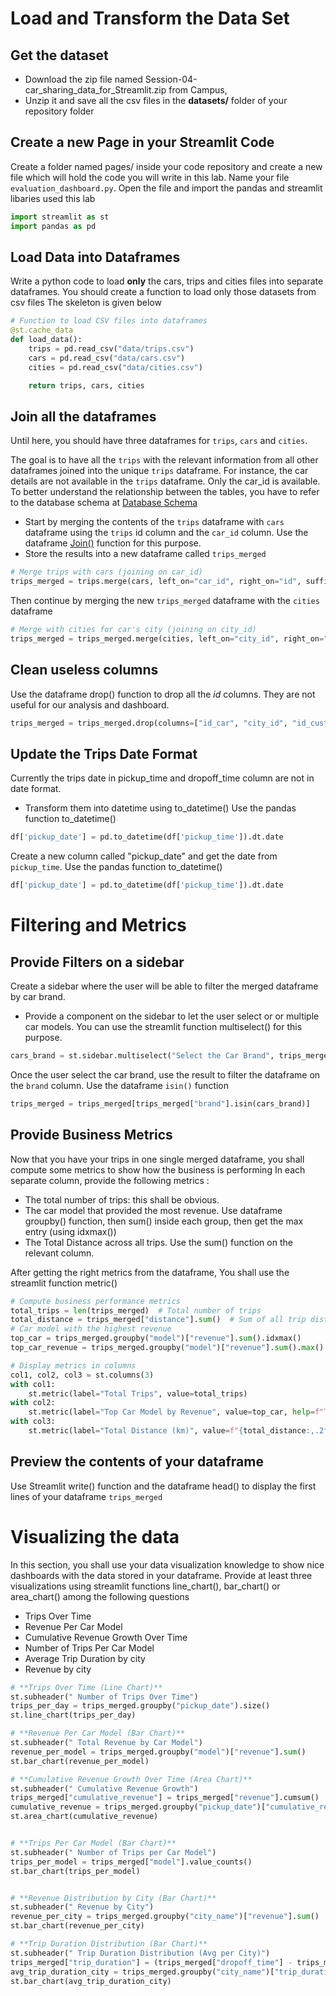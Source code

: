 
# Load and Transform the Data Set
## Get  the dataset 
- Download the zip file named Session-04-car_sharing_data_for_Streamlit.zip from Campus, 
- Unzip it and save all the csv files in the **datasets/** folder of your repository folder

## Create a new Page in your Streamlit Code
Create a folder named pages/ inside your code repository and create a new file which will hold the code you will write in this lab. Name your file  `evaluation_dashboard.py`.
Open the file and import the pandas and streamlit libaries used  this lab
```python
import streamlit as st
import pandas as pd
```

## Load Data into Dataframes 
Write a python code to load **only** the cars, trips and cities files into separate dataframes.
You should  create a  function to load only those datasets  from csv files
The skeleton is given below 

```python
# Function to load CSV files into dataframes
@st.cache_data
def load_data():
    trips = pd.read_csv("data/trips.csv")
    cars = pd.read_csv("data/cars.csv")
    cities = pd.read_csv("data/cities.csv")

    return trips, cars, cities
```
## Join all the dataframes
Until here, you should have three dataframes for `trips`, `cars` and `cities`. 

The goal is to have all the `trips` with the relevant information from all other dataframes joined into the unique `trips` dataframe. For instance, the car details are not available in the `trips` dataframe. Only the car_id is available.
To better understand the relationship between the tables, you have to refer to the database schema at 
[Database Schema](https://github.com/dnuentsa/cloud-tools-for-analytics/blob/main/resources/postgresql/database_schema.png) 

- Start by merging   the contents of the `trips` dataframe 
 with `cars` dataframe using the `trips` id column and the   `car_id` column. Use the dataframe [Join()](https://pandas.pydata.org/docs/reference/api/pandas.DataFrame.join.html#pandas.DataFrame.join) function for this purpose.
- Store the results into a new dataframe called `trips_merged`
```python
# Merge trips with cars (joining on car_id)
trips_merged = trips.merge(cars, left_on="car_id", right_on="id", suffixes=("", "_car"))
```
Then continue by merging the new `trips_merged` dataframe with the `cities` dataframe
```python
# Merge with cities for car's city (joining on city_id)
trips_merged = trips_merged.merge(cities, left_on="city_id", right_on="city_id", suffixes=("", "_city"))
```
## Clean useless columns
Use the dataframe drop() function to drop all the *id* columns. They are not useful for our analysis and dashboard.
```python
trips_merged = trips_merged.drop(columns=["id_car", "city_id", "id_customer", "id"])
```
## Update the Trips Date Format 
Currently the trips date in pickup_time and dropoff_time column are not in date format. 
- Transform them into datetime using to_datetime()
Use the  pandas function to_datetime()
```python
df['pickup_date'] = pd.to_datetime(df['pickup_time']).dt.date
```
Create a new column called "pickup_date" and get the date from `pickup_time`.
Use the  pandas function to_datetime()
```python
df['pickup_date'] = pd.to_datetime(df['pickup_time']).dt.date
```

# Filtering and Metrics
## Provide Filters on a sidebar 
Create a sidebar where the user will be able to filter the merged dataframe by car brand. 

- Provide a component on the sidebar to let the user select or or multiple car models. You can use the streamlit function multiselect() for this purpose.
```python
cars_brand = st.sidebar.multiselect("Select the Car Brand", trips_merged["brand"].unique(),  trips_merged["brand"].unique())
```
Once the user select the car brand, use the result to filter the dataframe on the `brand` column. Use the dataframe `isin()` function
```python
trips_merged = trips_merged[trips_merged["brand"].isin(cars_brand)]
``` 
## Provide Business Metrics 
Now that you have your trips in one single merged dataframe, you shall compute some metrics to show how the business is performing
In each separate column, provide the following metrics : 

- The total number of trips: this shall be obvious.
- The car model that provided the most revenue. Use dataframe groupby() function, then sum() inside each group, then get the max entry (using idxmax())
- The Total Distance across all trips. Use the sum() function on the relevant column.

After getting the right metrics from the dataframe,  You shall use the streamlit function metric() 
```python
# Compute business performance metrics
total_trips = len(trips_merged)  # Total number of trips
total_distance = trips_merged["distance"].sum()  # Sum of all trip distances
# Car model with the highest revenue
top_car = trips_merged.groupby("model")["revenue"].sum().idxmax()
top_car_revenue = trips_merged.groupby("model")["revenue"].sum().max()

# Display metrics in columns
col1, col2, col3 = st.columns(3)
with col1:
    st.metric(label="Total Trips", value=total_trips)
with col2:
    st.metric(label="Top Car Model by Revenue", value=top_car, help=f"Total revenue: ${top_car_revenue:,.2f}")
with col3:
    st.metric(label="Total Distance (km)", value=f"{total_distance:,.2f}")
```
## Preview the contents of your dataframe
Use Streamlit write() function and the dataframe head() to display the first lines of your  dataframe `trips_merged` 

# Visualizing the data
In this section, you shall use your data visualization knowledge to show nice dashboards with the data stored in your dataframe. Provide at least three visualizations using streamlit functions line_chart(), bar_chart() or area_chart() among the following questions 

- Trips Over Time
- Revenue Per Car Model
- Cumulative Revenue Growth Over Time
- Number of Trips Per Car Model
- Average Trip Duration by city 
- Revenue by city

```python
# **Trips Over Time (Line Chart)**
st.subheader(" Number of Trips Over Time")
trips_per_day = trips_merged.groupby("pickup_date").size()
st.line_chart(trips_per_day)

# **Revenue Per Car Model (Bar Chart)**
st.subheader(" Total Revenue by Car Model")
revenue_per_model = trips_merged.groupby("model")["revenue"].sum()
st.bar_chart(revenue_per_model)

# **Cumulative Revenue Growth Over Time (Area Chart)**
st.subheader(" Cumulative Revenue Growth")
trips_merged["cumulative_revenue"] = trips_merged["revenue"].cumsum()
cumulative_revenue = trips_merged.groupby("pickup_date")["cumulative_revenue"].max()
st.area_chart(cumulative_revenue)


# **Trips Per Car Model (Bar Chart)**
st.subheader(" Number of Trips per Car Model")
trips_per_model = trips_merged["model"].value_counts()
st.bar_chart(trips_per_model)


# **Revenue Distribution by City (Bar Chart)**
st.subheader(" Revenue by City")
revenue_per_city = trips_merged.groupby("city_name")["revenue"].sum()
st.bar_chart(revenue_per_city)

# **Trip Duration Distribution (Bar Chart)**
st.subheader(" Trip Duration Distribution (Avg per City)")
trips_merged["trip_duration"] = (trips_merged["dropoff_time"] - trips_merged["pickup_time"]).dt.total_seconds() / 60  # Convert to minutes
avg_trip_duration_city = trips_merged.groupby("city_name")["trip_duration"].mean()
st.bar_chart(avg_trip_duration_city)
```





